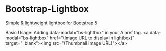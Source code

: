 # Bootstrap-Lightbox
Simple &amp; lightweight lightbox for Bootstrap 5


Basic Usage:
Adding data-modal="bs-lightbox" in your A href tag. 
&lt;a data-modal=&quot;bs-lightbox&quot; href=&quot;(Image URL to display in lightbox)&quot; target=&quot;_blank&quot;&gt;&lt;img src=&quot;(Thumbnail Image URL)&quot;&gt;&lt;/a&gt;

